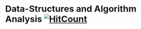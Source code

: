 # Data-Structures and Algorithm Analysis    [![HitCount](http://hits.dwyl.io/ssp4all/Data-Structure.svg)](http://hits.dwyl.io/ssp4all/Data-Structure)
